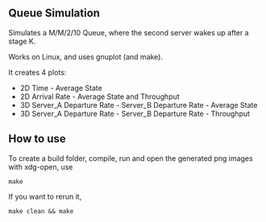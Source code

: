 Queue Simulation 
----------------

Simulates a M/M/2/10 Queue, where the second server wakes up after a stage K.

Works on Linux, and uses gnuplot (and make).

It creates 4 plots:

- 2D Time - Average State
- 2D Arrival Rate - Average State and Throughput
- 3D Server_A Departure Rate - Server_B Departure Rate - Average State
- 3D Server_A Departure Rate - Server_B Departure Rate - Throughput

## How to use

To create a build folder, compile, run and open the generated png images with xdg-open, use 
```
make
```


If you want to rerun it,
```
make clean && make
```
